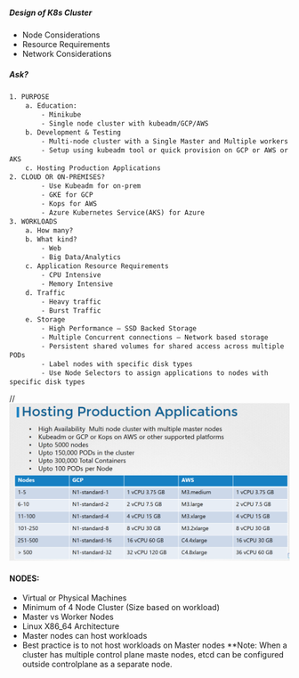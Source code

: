 ##### Design of K8s Cluster

- Node Considerations
- Resource Requirements
- Network Considerations

##### Ask?

```
1. PURPOSE
    a. Education:
        - Minikube
        - Single node cluster with kubeadm/GCP/AWS
    b. Development & Testing
        - Multi-node cluster with a Single Master and Multiple workers
        - Setup using kubeadm tool or quick provision on GCP or AWS or AKS
    c. Hosting Production Applications
2. CLOUD OR ON-PREMISES?
        - Use Kubeadm for on-prem
        - GKE for GCP
        - Kops for AWS
        - Azure Kubernetes Service(AKS) for Azure
3. WORKLOADS
    a. How many?
    b. What kind?
        - Web
        - Big Data/Analytics
    c. Application Resource Requirements
        - CPU Intensive
        - Memory Intensive
    d. Traffic
        - Heavy traffic
        - Burst Traffic
    e. Storage
        - High Performance – SSD Backed Storage
        - Multiple Concurrent connections – Network based storage
        - Persistent shared volumes for shared access across multiple PODs
        - Label nodes with specific disk types
        - Use Node Selectors to assign applications to nodes with specific disk types
```
//
![image](./images/prod-level-hosting.PNG)


#### NODES:
- Virtual or Physical Machines
- Minimum of 4 Node Cluster (Size based on workload)
- Master vs Worker Nodes
- Linux X86_64 Architecture
- Master nodes can host workloads
- Best practice is to not host workloads on Master nodes
**Note: When a cluster has multiple control plane maste nodes, etcd can be configured outside controlplane as a separate node. 